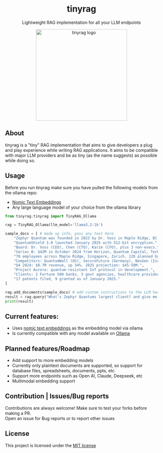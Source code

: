 <div align="center">
  <h1>tinyrag</h1>
  <p>Lightweight RAG implementation for all your LLM endpoints</p>
 <img src="https://raw.githubusercontent.com/divine-architect/tinyrag/refs/heads/main/tinyrag.png" width="300" alt="tinyrag logo">
  
</div>

## About
tinyrag is a "tiny" RAG implementation that aims to give developers a plug and play experience while writing RAG applications.
It aims to be compatible with major LLM providers and be as tiny (as the name suggests) as possible while doing so.

## Usage
Before you run tinyrag make sure you have pulled the following models from the ollama repo:
- [Nomic Text Embeddings](https://ollama.com/library/nomic-embed-text)
- Any large language model of your choice from the ollama library
```python
from tinyrag.tinyrag import TinyRAG_Ollama

rag = TinyRAG_Ollama(llm_model='llama3.2:1b')

sample_docs = [ # made up info, pass any text here
    "Zephyr Quantum was founded in 2023 by Dr. Voss in Maple Ridge, BC.",
    "QuantumShield 3.0 launched January 2025 with 512-bit encryption.",
    "Board: Dr. Voss (CEO), Chen (CTO), Karim (CFO), plus 3 non-execs.",
    "Series B: $42M in October 2024 from Horizon, Quantum Capital, TechFusion.",
    "78 employees across Maple Ridge, Singapore, Zurich. 120 planned by end of 2025.",
    "Competitors: QuantumWall (US), SecureFuture (Germany), NexGen (Israel).",
    "Q4 2024: $8.7M revenue, up 34%. 2025 projection: $45-50M.",
    "Project Aurora: quantum-resistant IoT protocol in development.",
    "Clients: 2 Fortune 500 banks, 3 govt agencies, healthcare providers. Largest: GlobalBank.",
    "17 patents filed, 9 granted as of January 2025."
]

rag.add_documents(sample_docs) # add custom instructions to the LLM here if required
result = rag.query("What's Zephyr Quantums largest client? and give me more info about who their other clients are, be super verbose about it (do not makeup info and stick to the context)")
print(result)
```

## Current features:
- Uses [nomic text embeddings](https://ollama.com/library/nomic-embed-text) as the embedding model via ollama
- Is currently compatible with any model available on [Ollama](https://ollama.com/search)

## Planned features/Roadmap
- Add support to more embedding models
- Currently only plaintext documents are supported, so support for database files, spreadsheets, documents, ppts, etc
- Support more endpoints such as Open AI, Claude, Deepseek, etc
- Multimodal embedding support

## Contribution | Issues/Bug reports
Contributions are always welcome! Make sure to test your forks before making a PR. \
Open an issue for Bug reports or to report other issues

## License
This project is licensed under the [MIT license](https://opensource.org/license/MIT)
